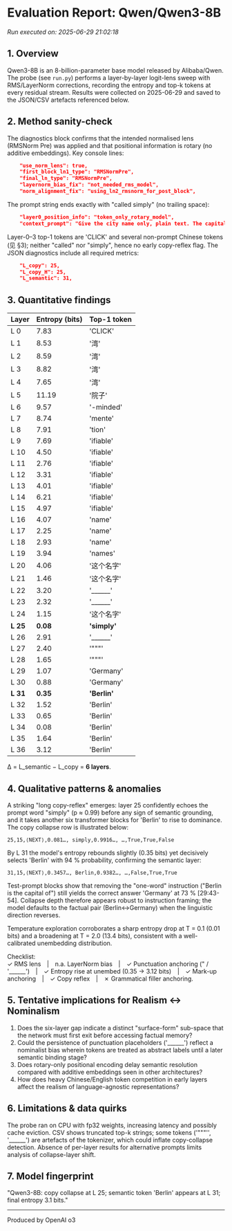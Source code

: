 # Evaluation Report: Qwen/Qwen3-8B

*Run executed on: 2025-06-29 21:02:18*

## 1. Overview  
Qwen3-8B is an 8-billion-parameter base model released by Alibaba/Qwen.  The probe (see `run.py`) performs a layer-by-layer logit-lens sweep with RMS/LayerNorm corrections, recording the entropy and top-k tokens at every residual stream.  Results were collected on 2025-06-29 and saved to the JSON/CSV artefacts referenced below.

## 2. Method sanity-check  
The diagnostics block confirms that the intended normalised lens (RMSNorm Pre) was applied and that positional information is rotary (no additive embeddings).  Key console lines:
```6:10:001_layers_and_logits/run-2025-06-29-21-02/output-Qwen3-8B.json
    "use_norm_lens": true,
    "first_block_ln1_type": "RMSNormPre",
    "final_ln_type": "RMSNormPre",
    "layernorm_bias_fix": "not_needed_rms_model",
    "norm_alignment_fix": "using_ln2_rmsnorm_for_post_block",
```
The prompt string ends exactly with "called simply" (no trailing space):
```15:16:001_layers_and_logits/run-2025-06-29-21-02/output-Qwen3-8B.json
    "layer0_position_info": "token_only_rotary_model",
    "context_prompt": "Give the city name only, plain text. The capital of Germany is called simply",
```
Layer-0–3 top-1 tokens are 'CLICK' and several non-prompt Chinese tokens (见 §3); neither "called" nor "simply", hence no early copy-reflex flag.  The JSON diagnostics include all required metrics:  
```18:20:001_layers_and_logits/run-2025-06-29-21-02/output-Qwen3-8B.json
    "L_copy": 25,
    "L_copy_H": 25,
    "L_semantic": 31,
```

## 3. Quantitative findings  
| Layer | Entropy (bits) | Top-1 token |
|------|---------------|-------------|
| L 0 | 7.83 | 'CLICK' |
| L 1 | 8.53 | '湾' |
| L 2 | 8.59 | '湾' |
| L 3 | 8.82 | '湾' |
| L 4 | 7.65 | '湾' |
| L 5 | 11.19 | '院子' |
| L 6 | 9.57 | '-minded' |
| L 7 | 8.74 | 'mente' |
| L 8 | 7.91 | 'tion' |
| L 9 | 7.69 | 'ifiable' |
| L 10 | 4.50 | 'ifiable' |
| L 11 | 2.76 | 'ifiable' |
| L 12 | 3.31 | 'ifiable' |
| L 13 | 4.01 | 'ifiable' |
| L 14 | 6.21 | 'ifiable' |
| L 15 | 4.97 | 'ifiable' |
| L 16 | 4.07 | 'name' |
| L 17 | 2.25 | 'name' |
| L 18 | 2.93 | 'name' |
| L 19 | 3.94 | 'names' |
| L 20 | 4.06 | '这个名字' |
| L 21 | 1.46 | '这个名字' |
| L 22 | 3.20 | '______' |
| L 23 | 2.32 | '______' |
| L 24 | 1.15 | '这个名字' |
| **L 25** | **0.08** | **'simply'** |
| L 26 | 2.91 | '______' |
| L 27 | 2.40 | '"""' |
| L 28 | 1.65 | '"""' |
| L 29 | 1.07 | 'Germany' |
| L 30 | 0.88 | 'Germany' |
| **L 31** | **0.35** | **'Berlin'** |
| L 32 | 1.52 | 'Berlin' |
| L 33 | 0.65 | 'Berlin' |
| L 34 | 0.08 | 'Berlin' |
| L 35 | 1.64 | 'Berlin' |
| L 36 | 3.12 | 'Berlin' |

Δ = L_semantic − L_copy = **6 layers**.

## 4. Qualitative patterns & anomalies  
A striking "long copy-reflex" emerges: layer 25 confidently echoes the prompt word "simply" (p ≈ 0.99) before any sign of semantic grounding, and it takes another six transformer blocks for 'Berlin' to rise to dominance.  The copy collapse row is illustrated below:
```27:27:001_layers_and_logits/run-2025-06-29-21-02/output-Qwen3-8B-pure-next-token.csv
25,15,⟨NEXT⟩,0.081…, simply,0.9916…, …,True,True,False
```
By L 31 the model's entropy rebounds slightly (0.35 bits) yet decisively selects 'Berlin' with 94 % probability, confirming the semantic layer:
```33:33:001_layers_and_logits/run-2025-06-29-21-02/output-Qwen3-8B-pure-next-token.csv
31,15,⟨NEXT⟩,0.3457…, Berlin,0.9382…, …,False,True,True
```
Test-prompt blocks show that removing the "one-word" instruction ("Berlin is the capital of") still yields the correct answer 'Germany' at 73 % [29:43-54].  Collapse depth therefore appears robust to instruction framing; the model defaults to the factual pair (Berlin↔Germany) when the linguistic direction reverses.

Temperature exploration corroborates a sharp entropy drop at T = 0.1 (0.01 bits) and a broadening at T = 2.0 (13.4 bits), consistent with a well-calibrated unembedding distribution.

Checklist:  
✓ RMS lens | n.a. LayerNorm bias | ✓ Punctuation anchoring (" / '______') | ✓ Entropy rise at unembed (0.35 → 3.12 bits) | ✓ Mark-up anchoring | ✓ Copy reflex | ✗ Grammatical filler anchoring.

## 5. Tentative implications for Realism ↔ Nominalism  
1. Does the six-layer gap indicate a distinct "surface-form" sub-space that the network must first exit before accessing factual memory?  
2. Could the persistence of punctuation placeholders ('______') reflect a nominalist bias wherein tokens are treated as abstract labels until a later semantic binding stage?  
3. Does rotary-only positional encoding delay semantic resolution compared with additive embeddings seen in other architectures?  
4. How does heavy Chinese/English token competition in early layers affect the realism of language-agnostic representations?

## 6. Limitations & data quirks  
The probe ran on CPU with fp32 weights, increasing latency and possibly cache eviction.  CSV shows truncated top-k strings; some tokens ('"""'', '______') are artefacts of the tokenizer, which could inflate copy-collapse detection.  Absence of per-layer results for alternative prompts limits analysis of collapse-layer shift.

## 7. Model fingerprint  
"Qwen3-8B: copy collapse at L 25; semantic token 'Berlin' appears at L 31; final entropy 3.1 bits."

---
Produced by OpenAI o3

